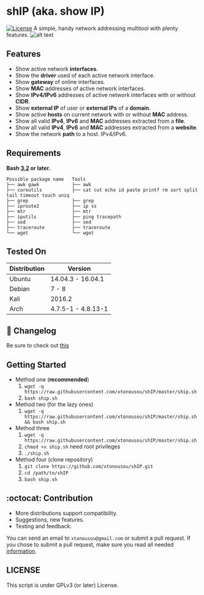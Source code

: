 # shIP (aka. show IP)

[![License](https://img.shields.io/badge/License-GPL%20v3%2B-blue.svg?style=flat-square)](https://raw.githubusercontent.com/xtonousou/shIP/master/LICENSE)
A simple, handy network addressing multitool with plenty features.
![alt text](https://raw.githubusercontent.com/xtonousou/shIP/master/imgs/head.png "SAIL!")

## Features

* Show active network **interfaces**.
* Show the **driver** used of each active network interface.
* Show **gateway** of online interfaces.
* Show **MAC** addresses of active network interfaces.
* Show **IPv4/IPv6** addresses of active network interfaces with or without **CIDR**.
* Show **external IP** of user or **external IPs** of a **domain**.
* Show active **hosts** on current network with or without **MAC** address.
* Show all valid **IPv4**, **IPv6** and **MAC** addresses extracted from a **file**.
* Show all valid **IPv4**, **IPv6** and **MAC** addresses extracted from a **website**.
* Show the network **path** to a host. IPv4/IPv6.

## Requirements
<!--- should change URL below after merge with master -->
**Bash [3.2](http://www.tldp.org/LDP/abs/html/bashver3.html#AEN20987 "View changelog.") or later.**

    Possible package name   Tools
    ├── awk gawk            ├── awk  
    ├── coreutils           ├── cat cut echo id paste printf rm sort split tail timeout touch uniq
    ├── grep                ├── grep
    ├── iproute2            ├── ip ss
    ├── mtr                 ├── mtr
    ├── iputils             ├── ping tracepath
    ├── sed                 ├── sed
    ├── traceroute          ├── traceroute
    └── wget                └── wget

## Tested On

| Distribution | Version            |
|--------------|--------------------|
| Ubuntu       | 14.04.3 - 16.04.1  |
| Debian       | 7 - 8              |
| Kali         | 2016.2             |
| Arch         | 4.7.5-1 - 4.8.13-1 |

## :scroll: Changelog

Be sure to check out [this](https://github.com/xtonousou/shIP/blob/master/CHANGELOG.md)

## Getting Started

* Method one (**recommended**)
  1. `wget -q https://raw.githubusercontent.com/xtonousou/shIP/master/ship.sh`
  2. `bash ship.sh`
* Method two (for the lazy ones)
  1. `wget -q https://raw.githubusercontent.com/xtonousou/shIP/master/ship.sh && bash ship.sh`
* Method three
  1. `wget -q https://raw.githubusercontent.com/xtonousou/shIP/master/ship.sh`
  2. `chmod +x ship.sh` need root privileges
  3. `./ship.sh`
* Method four (clone repository)
  1. `git clone https://github.com/xtonousou/shIP.git`
  2. `cd /path/to/shIP`
  3. `bash ship.sh`

## :octocat: Contribution

* More distributions support compatibility.
* Suggestions, new features.
* Testing and feedback.

You can send an email to `xtonousou@gmail.com` or submit a pull request.
If you chose to submit a pull request, make sure you read all needed [information](https://github.com/xtonousou/shIP/blob/master/.github/PULL_REQUEST_TEMPLATE.md).

## LICENSE
This script is under GPLv3 (or later) License.
